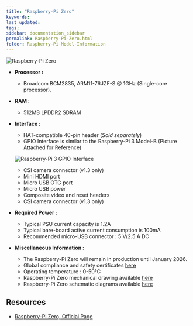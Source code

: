 ```yaml
---
title: "Raspberry-Pi Zero"
keywords: 
last_updated: 
tags: 
sidebar: documentation_sidebar
permalink: Raspberry-Pi-Zero.html
folder: Raspberry-Pi-Model-Information
---
```



![Raspberry-Pi Zero ](https://images-na.ssl-images-amazon.com/images/I/61WK8C9pz8L._AC_SY355_.jpg)

- **Processor :** 

  - Broadcom BCM2835, ARM11-76JZF-S @ 1GHz (Single-core processor).

  

- **RAM :** 

  - 512MB LPDDR2 SDRAM

  

- **Interface :** 

  - HAT-compatible 40-pin header (*Sold separately*)
  - GPIO Interface is similar to the Raspberry-Pi 3 Model-B (Picture Attached for Reference)

  ![Raspberry-Pi 3 GPIO Interface](https://www.raspberrypi.org/documentation/usage/gpio/images/gpiozero-pinout.png)

  - CSI camera connector (v1.3 only)
  - Mini HDMI port
  - Micro USB OTG port
  - Micro USB power
  - Composite video and reset headers
  - CSI camera connector (v1.3 only)

  

- **Required Power :** 

  - Typical PSU current capacity is 1.2A
  - Typical bare-board active current consumption is 100mA
  - Recommended micro-USB connector : 5 V/2.5 A DC



- **Miscellaneous Information :**
  - The Raspberry-Pi Zero will remain in production until January 2026.
  - Global compliance and safety certificates [here](https://www.raspberrypi.org/documentation/hardware/raspberrypi/conformity.md)
  - Operating temperature : 0-50°C
  - Raspberry-Pi Zero mechanical drawing available [here](https://www.raspberrypi.org/documentation/hardware/raspberrypi/mechanical/rpi_MECH_Zero_1p3.pdf)
  - Raspberry-Pi Zero schematic diagrams available [here](https://www.raspberrypi.org/documentation/hardware/raspberrypi/schematics/rpi_SCH_Zero_1p3_reduced.pdf)



## Resources

- [Raspberry-Pi Zero, Official Page](https://www.raspberrypi.org/products/raspberry-pi-zero/)
